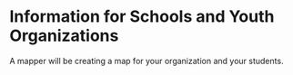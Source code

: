 # Information for Schools and Youth Organizations

A mapper will be creating a map for your organization and your students.

